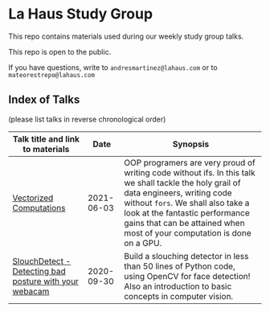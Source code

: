 # La Haus Study Group

This repo contains materials used during our weekly study group talks.

This repo is open to the public.

If you have questions, write to `andresmartinez@lahaus.com` or to `mateorestrepo@lahaus.com`


## Index of Talks

(please list talks in reverse chronological order)

| Talk title and link to materials | Date | Synopsis |
| -------------------------------- | ---- | -------- |
| [Vectorized Computations](./talk-comp-viz-bad-posture-detector) | 2021-06-03 | OOP programers are very proud of writing code without ifs. In this talk we shall tackle the holy grail of data engineers, writing code without `fors`. We shall also take a look at the fantastic performance gains that can be attained when most of your computation is done on a GPU. | 
| [SlouchDetect - Detecting bad posture with your webacam](./talk-comp-viz-bad-posture-detector) | 2020-09-30 | Build a slouching detector in less than 50 lines of Python code, using OpenCV for face detection! Also an introduction to basic concepts in computer vision. | 
